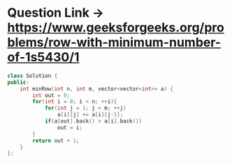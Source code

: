 # Question Link -> https://www.geeksforgeeks.org/problems/row-with-minimum-number-of-1s5430/1

```cpp
class Solution {
public:
    int minRow(int n, int m, vector<vector<int>> a) {
        int out = 0;
        for(int i = 0; i < n; ++i){
            for(int j = 1; j < m; ++j)
                a[i][j] += a[i][j-1];
            if(a[out].back() > a[i].back())
                out = i;
        }
        return out + 1;
    }
};
```
